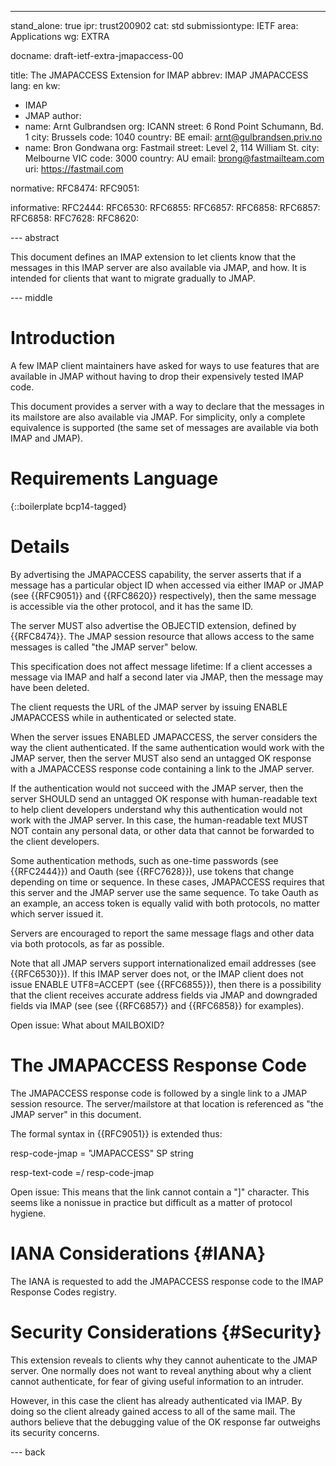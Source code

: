 ---
stand_alone: true
ipr: trust200902
cat: std
submissiontype: IETF
area: Applications
wg: EXTRA

docname: draft-ietf-extra-jmapaccess-00

title: The JMAPACCESS Extension for IMAP
abbrev: IMAP JMAPACCESS
lang: en
kw:
  - IMAP
  - JMAP
author:
- name: Arnt Gulbrandsen
  org: ICANN
  street: 6 Rond Point Schumann, Bd. 1
  city: Brussels
  code: 1040
  country: BE
  email: arnt@gulbrandsen.priv.no
- name: Bron Gondwana
  org: Fastmail
  street: Level 2, 114 William St.
  city: Melbourne VIC
  code: 3000
  country: AU
  email: brong@fastmailteam.com
  uri: https://fastmail.com


normative:
  RFC8474:
  RFC9051:

informative:
  RFC2444:
  RFC6530:
  RFC6855:
  RFC6857:
  RFC6858:
  RFC6857:
  RFC6858:
  RFC7628:
  RFC8620:

--- abstract

This document defines an IMAP extension to let clients know that the
messages in this IMAP server are also available via JMAP, and how. It is
intended for clients that want to migrate gradually to JMAP.

--- middle

# Introduction

A few IMAP client maintainers have asked for ways to use features that
are available in JMAP without having to drop their expensively tested
IMAP code.

This document provides a server with a way to declare that the
messages in its mailstore are also available via JMAP. For simplicity,
only a complete equivalence is supported (the same set of messages are
available via both IMAP and JMAP).

# Requirements Language

{::boilerplate bcp14-tagged}

# Details

By advertising the JMAPACCESS capability, the server asserts that if a
message has a particular object ID when accessed via either IMAP or
JMAP (see {{RFC9051}} and {{RFC8620}} respectively), then the same
message is accessible via the other protocol, and it has the same ID.

The server MUST also advertise the OBJECTID extension, defined by
{{RFC8474}}. The JMAP session resource that allows access to the same
messages is called "the JMAP server" below.

This specification does not affect message lifetime: If a client
accesses a message via IMAP and half a second later via JMAP, then the
message may have been deleted.

The client requests the URL of the JMAP server by issuing ENABLE
JMAPACCESS while in authenticated or selected state.

When the server issues ENABLED JMAPACCESS, the server considers the
way the client authenticated. If the same authentication would work
with the JMAP server, then the server MUST also send an untagged OK
response with a JMAPACCESS response code containing a link to the JMAP
server.

If the authentication would not succeed with the JMAP server, then the
server SHOULD send an untagged OK response with human-readable text to
help client developers understand why this authentication would not
work with the JMAP server. In this case, the human-readable text MUST
NOT contain any personal data, or other data that cannot be forwarded
to the client developers.

Some authentication methods, such as one-time passwords (see
{{RFC2444}}) and Oauth (see {{RFC7628}}), use tokens that change
depending on time or sequence. In these cases, JMAPACCESS requires
that this server and the JMAP server use the same sequence. To take
Oauth as an example, an access token is equally valid with both
protocols, no matter which server issued it.

Servers are encouraged to report the same message flags and other data
via both protocols, as far as possible.

Note that all JMAP servers support internationalized email addresses
(see {{RFC6530}}).  If this IMAP server does not, or the IMAP client
does not issue ENABLE UTF8=ACCEPT (see {{RFC6855}}), then there is a
possibility that the client receives accurate address fields via JMAP
and downgraded fields via IMAP (see (see {{RFC6857}} and {{RFC6858}}
for examples).

Open issue: What about MAILBOXID?


# The JMAPACCESS Response Code

The JMAPACCESS response code is followed by a single link to a JMAP
session resource. The server/mailstore at that location is referenced
as "the JMAP server" in this document.

The formal syntax in {{RFC9051}} is extended thus:

resp-code-jmap = "JMAPACCESS" SP string

resp-text-code =/ resp-code-jmap

Open issue: This means that the link cannot contain a "]" character.
This seems like a nonissue in practice but difficult as a matter of
protocol hygiene.


# IANA Considerations {#IANA}

The IANA is requested to add the JMAPACCESS response code to the IMAP
Response Codes registry.


# Security Considerations {#Security}

This extension reveals to clients why they cannot auhenticate to the
JMAP server. One normally does not want to reveal anything about why a
client cannot authenticate, for fear of giving useful information to
an intruder.

However, in this case the client has already authenticated via
IMAP. By doing so the client already gained access to all of the same
mail. The authors believe that the debugging value of the OK response
far outweighs its security concerns.


--- back

